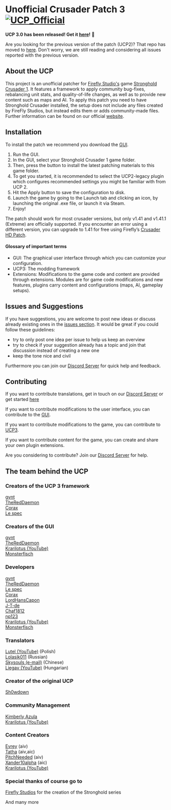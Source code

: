 # Unofficial Crusader Patch 3  [![UCP_Official](https://discordapp.com/api/guilds/426318193603117057/widget.png?style=shield)](https://discord.gg/N4UVjZBRXU)
**UCP 3.0 has been released! Get it [here](https://github.com/UnofficialCrusaderPatch/UnofficialCrusaderPatch/releases)!** :tada:

Are you looking for the previous version of the patch (UCP2)? That repo has moved to [here](https://github.com/UnofficialCrusaderPatch/UnofficialCrusaderPatch2/). Don't worry, we are still reading and considering all issues reported with the previous version.

## About the UCP

This project is an unofficial patcher for [Firefly Studio's](https://fireflyworlds.com/) game [Stronghold Crusader 1](https://store.steampowered.com/app/40970/Stronghold_Crusader_HD/). It features a framework to apply community bug-fixes, rebalancing unit stats, and quality-of-life changes, as well as to provide new content such as maps 
and AI. To apply this patch you need to have Stronghold Crusader installed, the setup does not include any files created by FireFly Studios, but instead edits them or adds community-made files. Further information can be found on our official [website](https://unofficialcrusaderpatch.github.io/).

## Installation

To install the patch we recommend you download the [GUI](https://github.com/UnofficialCrusaderPatch/UnofficialCrusaderPatch/releases).

1. Run the GUI.
2. In the GUI, select your Stronghold Crusader 1 game folder.
3. Then, press the button to install the latest patching materials to this game folder.
4. To get you started, it is recommended to select the UCP2-legacy plugin which configures recommended settings you might be familiar with from UCP 2.
5. Hit the Apply button to save the configuration to disk.
6. Launch the game by going to the Launch tab and clicking an icon, by launching the original .exe file, or launch it via Steam.
7. Enjoy!

The patch should work for most crusader versions, but only v1.41 and v1.41.1 (Extreme) are officially supported. If you encounter an error using a different version, you can upgrade to 1.41 for free using Firefly’s [Crusader HD Patch](http://www.strongholdcrusaderhd.com/patch.html).

#### Glossary of important terms
- GUI: The graphical user interface through which you can customize your configuration.
- UCP3: The modding framework
- Extensions: Modifications to the game code and content are provided through extensions. Modules are for game code modifications and new features, plugins carry content and configurations (maps, AI, gameplay setups).

## Issues and Suggestions

If you have suggestions, you are welcome to post new ideas or discuss already existing ones in the [issues section](https://github.com/UnofficialCrusaderPatch/UnofficialCrusaderPatch/issues). It would be great if you could follow these guidelines:

- try to only post one idea per issue to help us keep an overview
- try to check if your suggestion already has a topic and join that discussion instead of creating a new one
- keep the tone nice and civil  

Furthermore you can join our [Discord Server](https://discord.gg/N4UVjZBRXU) for quick help and feedback.

## Contributing
If you want to contribute translations, get in touch on our [Discord Server](https://discord.gg/N4UVjZBRXU) or get started [here](https://github.com/UnofficialCrusaderPatch/UnofficialCrusaderPatch3)

If you want to contribute modifications to the user interface, you can contribute to the [GUI](https://github.com/UnofficialCrusaderPatch/UCP3-GUI).

If you want to contribute modifications to the game, you can contribute to [UCP3](https://github.com/UnofficialCrusaderPatch/UnofficialCrusaderPatch3).

If you want to contribute content for the game, you can create and share your own plugin extensions.

Are you considering to contribute? Join our [Discord Server](https://discord.gg/N4UVjZBRXU) for help.

## The team behind the UCP

### Creators of the UCP 3 framework
[gynt](https://github.com/gynt)  
[TheRedDaemon](https://github.com/thereddaemon)  
[Corax](https://github.com/Corax34)  
[Le spec](https://github.com/LeSpec)  

### Creators of the GUI
[gynt](https://github.com/gynt)  
[TheRedDaemon](https://github.com/thereddaemon)  
[Krarilotus (YouTube)](https://www.youtube.com/channel/UCMXHqa2vmclSoSkuCu_q5rw)  
[Monsterfisch](https://github.com/Monsterfisch)  

### Developers
[gynt](https://github.com/gynt)  
[TheRedDaemon](https://github.com/thereddaemon)  
[Le spec](https://github.com/LeSpec)  
[Corax](https://github.com/Corax34)  
[LordHansCapon](https://github.com/LordHansCapon)  
[J-T-de](https://github.com/J-T-de)  
[Chaf1812](https://github.com/Chaf1812)  
[np123](https://github.com/patel-nikhil)  
[Krarilotus (YouTube)](https://www.youtube.com/channel/UCMXHqa2vmclSoSkuCu_q5rw)  
[Monsterfisch](https://github.com/Monsterfisch)  

### Translators
[Lutel (YouTube)](https://www.youtube.com/user/MrLutel05) (Polish)  
[Lolasik011](https://github.com/Lolasik011) (Russian)  
[Skysouls (e-mail)](mailto:theskysoul@vip.qq.com) (Chinese)  
[Liegav (YouTube)](https://www.youtube.com/channel/UCFqQMKfYgGb7iFKJagQl_wA) (Hungarian)

### Creator of the original UCP
[Sh0wdown](https://github.com/Sh0wdown)  

### Community Management
[Kimberly Azula](https://github.com/ByBurton/)  
[Krarilotus (YouTube)](https://www.youtube.com/channel/UCMXHqa2vmclSoSkuCu_q5rw)

### Content Creators   
[Evrey](https://github.com/Evrey) (aiv)  
[Tatha](https://www.youtube.com/channel/UC4BrhBzHp1ymnczlkdKcSkg) (aiv,aic)  
[PitchNeeded](https://github.com/PitchNeeded) (aiv)  
[Xander10alpha](https://github.com/Xander10alpha) (aic)  
[Krarilotus (YouTube)](https://www.youtube.com/channel/UCMXHqa2vmclSoSkuCu_q5rw)

### Special thanks of course go to  
[Firefly Studios](https://fireflyworlds.com/) for the creation of the Stronghold series  

And many more  
